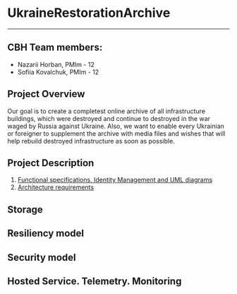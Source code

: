 # UkraineRestorationArchive
___
## СВН Team members:
  * Nazarii Horban, PMIm - 12
  * Sofiia Kovalchuk, PMIm - 12

## Project Overview
Our goal is to create a completest online archive of all infrastructure buildings, which were destroyed and continue to destroyed in the war waged by Russia against Ukraine. Also, we want to enable every Ukrainian or foreigner to supplement the archive with media files and wishes that will help rebuild destroyed infrastructure as soon as possible.

## Project Description
  1. [Functional specifications, Identity Management and UML diagrams](./Documentation.pdf)
  2. [Architecture requirements](./Documentation.pdf)

## Storage

## Resiliency model

## Security model

## Hosted Service. Telemetry. Monitoring

